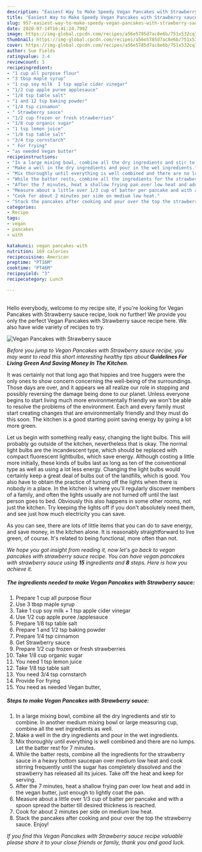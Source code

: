 ```yaml
---
description: "Easiest Way to Make Speedy Vegan Pancakes with Strawberry sauce"
title: "Easiest Way to Make Speedy Vegan Pancakes with Strawberry sauce"
slug: 957-easiest-way-to-make-speedy-vegan-pancakes-with-strawberry-sauce
date: 2020-07-14T16:41:24.790Z
image: https://img-global.cpcdn.com/recipes/a56e5785d7ac8e6b/751x532cq70/vegan-pancakes-with-strawberry-sauce-recipe-main-photo.jpg
thumbnail: https://img-global.cpcdn.com/recipes/a56e5785d7ac8e6b/751x532cq70/vegan-pancakes-with-strawberry-sauce-recipe-main-photo.jpg
cover: https://img-global.cpcdn.com/recipes/a56e5785d7ac8e6b/751x532cq70/vegan-pancakes-with-strawberry-sauce-recipe-main-photo.jpg
author: Sue Fields
ratingvalue: 3.4
reviewcount: 3
recipeingredient:
- "1 cup all purpose flour"
- "3 tbsp maple syrup"
- "1 cup soy milk  1 tsp apple cider vinegar"
- "1/2 cup apple puree applesauce"
- "1/8 tsp table salt"
- "1 and 12 tsp baking powder"
- "1/4 tsp cinnamon"
- " Strawberry sauce"
- "1/2 cup frozen or fresh strawberries"
- "1/8 cup organic sugar"
- "1 tsp lemon juice"
- "1/8 tsp table salt"
- "3/4 tsp cornstarch"
- " For frying"
- "as needed Vegan butter"
recipeinstructions:
- "In a large mixing bowl, combine all the dry ingredients and stir to combine. In another medium mixing bowl or large measuring cup, combine all the wet ingredients as well."
- "Make a well in the dry ingredients and pour in the wet ingredients."
- "Mix thoroughly until everything is well combined and there are no lumps. Let the batter rest for 7 minutes."
- "While the batter rests, combine all the ingredients for the strawberry sauce in a heavy bottom saucepan over medium low heat and cook stirring frequently until the sugar has completely dissolved and the strawberry has released all its juices. Take off the heat and keep for serving."
- "After the 7 minutes, heat a shallow frying pan over low heat and add in the vegan butter, just enough to lightly coat the pan."
- "Measure about a little over 1/3 cup of batter per pancake and with a spoon spread the batter till desired thickness is reached."
- "Cook for about 2 minutes per side on medium low heat."
- "Stack the pancakes after cooking and pour over the top the strawberry sauce. Enjoy!"
categories:
- Recipe
tags:
- vegan
- pancakes
- with

katakunci: vegan pancakes with 
nutrition: 169 calories
recipecuisine: American
preptime: "PT16M"
cooktime: "PT46M"
recipeyield: "3"
recipecategory: Lunch

---
```

<br>
Hello everybody, welcome to my recipe site, if you're looking for Vegan Pancakes with Strawberry sauce recipe, look no further! We provide you only the perfect Vegan Pancakes with Strawberry sauce recipe here. We also have wide variety of recipes to try.
<br>


![Vegan Pancakes with Strawberry sauce](https://img-global.cpcdn.com/recipes/a56e5785d7ac8e6b/751x532cq70/vegan-pancakes-with-strawberry-sauce-recipe-main-photo.jpg)

<i>Before you jump to Vegan Pancakes with Strawberry sauce recipe, you may want to read this short interesting healthy tips about 
<strong>Guidelines For Living Green And Saving Money In The Kitchen</strong>.</i>
</br>

It was certainly not that long ago that hippies and tree huggers were the only ones to show concern concerning the well-being of the surroundings. Those days are over, and it appears we all realize our role in stopping and possibly reversing the damage being done to our planet. Unless everyone begins to start living much more environmentally friendly we won't be able to resolve the problems of the environment. Each and every family must start creating changes that are environmentally friendly and they must do this soon. The kitchen is a good starting point saving energy by going a lot more green.

Let us begin with something really easy, changing the light bulbs. This will probably go outside of the kitchen, nevertheless that is okay. The normal light bulbs are the incandescent type, which should be replaced with compact fluorescent lightbulbs, which save energy. Although costing a little more initially, these kinds of bulbs last as long as ten of the conventional type as well as using a lot less energy. Changing the light bulbs would certainly keep a great deal of bulbs out of the landfills, which is good. You also have to obtain the practice of turning off the lights when there is nobody in a place. In the kitchen is where you'll regularly discover members of a family, and often the lights usually are not turned off until the last person goes to bed. Obviously this also happens in some other rooms, not just the kitchen. Try keeping the lights off if you don't absolutely need them, and see just how much electricity you can save.

As you can see, there are lots of little items that you can do to save energy, and save money, in the kitchen alone. It is reasonably straightforward to live green, of course. It's related to being functional, more often than not.


<i>We hope you got insight from reading it, now let's go back to vegan pancakes with strawberry sauce recipe. You can have vegan pancakes with strawberry sauce using <strong>15</strong> ingredients and <strong>8</strong> steps. Here is how you achieve it.
</i>

##### The ingredients needed to make Vegan Pancakes with Strawberry sauce:

1. Prepare 1 cup all purpose flour
1. Use 3 tbsp maple syrup
1. Take 1 cup soy milk + 1 tsp apple cider vinegar
1. Use 1/2 cup apple puree /applesauce
1. Prepare 1/8 tsp table salt
1. Prepare 1 and 1/2 tsp baking powder
1. Prepare 1/4 tsp cinnamon
1. Get  Strawberry sauce
1. Prepare 1/2 cup frozen or fresh strawberries
1. Take 1/8 cup organic sugar
1. You need 1 tsp lemon juice
1. Take 1/8 tsp table salt
1. You need 3/4 tsp cornstarch
1. Provide  For frying
1. You need as needed Vegan butter,


##### Steps to make Vegan Pancakes with Strawberry sauce:

1. In a large mixing bowl, combine all the dry ingredients and stir to combine. In another medium mixing bowl or large measuring cup, combine all the wet ingredients as well.
1. Make a well in the dry ingredients and pour in the wet ingredients.
1. Mix thoroughly until everything is well combined and there are no lumps. Let the batter rest for 7 minutes.
1. While the batter rests, combine all the ingredients for the strawberry sauce in a heavy bottom saucepan over medium low heat and cook stirring frequently until the sugar has completely dissolved and the strawberry has released all its juices. Take off the heat and keep for serving.
1. After the 7 minutes, heat a shallow frying pan over low heat and add in the vegan butter, just enough to lightly coat the pan.
1. Measure about a little over 1/3 cup of batter per pancake and with a spoon spread the batter till desired thickness is reached.
1. Cook for about 2 minutes per side on medium low heat.
1. Stack the pancakes after cooking and pour over the top the strawberry sauce. Enjoy!


<i>If you find this Vegan Pancakes with Strawberry sauce recipe valuable please share it to your close friends or family, thank you and good luck.</i>
